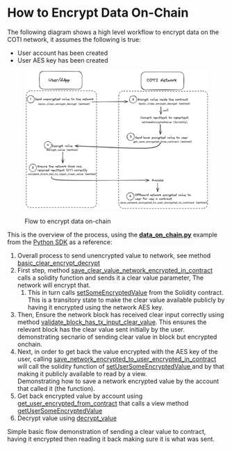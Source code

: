 # How to Encrypt Data On-Chain

The following diagram shows a high level workflow to encrypt data on the COTI network, it assumes the following is true:

* User account has been created
* User AES key has been created

<figure><img src="../../.gitbook/assets/writing_data_onchain.jpg" alt=""><figcaption><p>Flow to encrypt data on-chain</p></figcaption></figure>

This is the overview of the process, using the [**data\_on\_chain.py**](https://github.com/coti-io/coti-sdk-python/blob/main/examples/data\_onchain/data\_on\_chain.py) example from the [Python SDK](https://github.com/coti-io/coti-sdk-python/tree/main) as a reference:

1. Overall process to send unencrypted value to network, see method [basic\_clear\_encrypt\_decrypt](https://github.com/coti-io/coti-sdk-python/blob/main/examples/data\_onchain/data\_on\_chain.py#L172)
2. First step, method [save\_clear\_value\_network\_encrypted\_in\_contract](https://github.com/coti-io/coti-sdk-python/blob/main/examples/data\_onchain/data\_on\_chain.py#L229) calls a solidity function and sends it a clear value parameter, The network will encrypt that. &#x20;
   1. This in turn calls [setSomeEncryptedValue](https://github.com/coti-io/confidentiality-contracts/blob/ba4af39da2b02d9d4f8fdd46d3963f0fe9742a85/contracts/examples/DataOnChain.sol#L41) from the Solidity contract. This is a transitory state to make the clear value available publicly by having it encrypted using the network AES key.
3. Then, Ensure the network block has received clear input correctly using method [validate\_block\_has\_tx\_input\_clear\_value](https://github.com/coti-io/coti-sdk-python/blob/main/examples/data\_onchain/data\_on\_chain.py#L243). This ensures the relevant block has the clear value sent initially by the user. demonstrating secnario of sending clear value in block but encrypted onchain.
4. Next, in order to get back the value encrypted with the AES key of the user, calling [save\_network\_encrypted\_to\_user\_encrypted\_in\_contract ](https://github.com/coti-io/coti-sdk-python/blob/6ab71858ac77eff916eb6cdf2557300d0b0ef8f1/examples/data\_onchain/data\_on\_chain.py#L172)will call the solidity function of [setUserSomeEncryptedValue ](https://github.com/coti-io/confidentiality-contracts/blob/ba4af39da2b02d9d4f8fdd46d3963f0fe9742a85/contracts/examples/DataOnChain.sol#L55)and by that making it publicly available to read by a view.\
   Demonstrating how to save a network encrypted value by the account that called it (the function).
5. Get back encrypted value by account using [get\_user\_encrypted\_from\_contract](https://github.com/coti-io/coti-sdk-python/blob/main/examples/data\_onchain/data\_on\_chain.py#L178) that calls a view method [getUserSomeEncryptedValue](https://github.com/coti-io/confidentiality-contracts/blob/ba4af39da2b02d9d4f8fdd46d3963f0fe9742a85/contracts/examples/DataOnChain.sol#L33)
6. Decrypt value using [decrypt\_value](https://github.com/coti-io/coti-sdk-python/blob/main/examples/data\_onchain/data\_on\_chain.py#L181)

Simple basic flow demonstration of sending a clear value to contract, having it encrypted then reading it back making sure it is what was sent.
